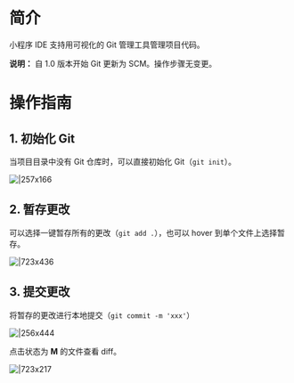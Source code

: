 # 简介

小程序 IDE 支持用可视化的 Git 管理工具管理项目代码。

**说明：** 自 1.0 版本开始 Git 更新为 SCM。操作步骤无变更。

# 操作指南

## 1. 初始化 Git

当项目目录中没有 Git 仓库时，可以直接初始化 Git（`git init`）。

![|257x166](https://mdn.alipayobjects.com/afts/img/A*n-hGQrXffisAAAAAAAAAAABkAa8wAA/1024w_1024h_1l.png?bz=openpt_doc&t=I62OJGPrrp3yj2YG-tUhWgAAAABkMK8AAAAA#align=left&display=inline&height=166&margin=%5Bobject%20Object%5D&originHeight=166&originWidth=257&status=done&style=none&width=257)

## 2. 暂存更改

可以选择一键暂存所有的更改（`git add .`），也可以 hover 到单个文件上选择暂存。

![|723x436](https://mdn.alipayobjects.com/afts/img/A*mGdLSrUSLcQAAAAAAAAAAABkAa8wAA/1024w_1024h_1l.png?bz=openpt_doc&t=TZaG-O6SrghSxMCindIZZAAAAABkMK8AAAAA#align=left&display=inline&height=448&margin=%5Bobject%20Object%5D&originHeight=448&originWidth=743&status=done&style=none&width=743)

## 3. 提交更改

将暂存的更改进行本地提交（`git commit -m 'xxx'`）

![|256x444](https://mdn.alipayobjects.com/afts/img/A*XSbOTobzE6oAAAAAAAAAAABkAa8wAA/1024w_1024h_1l.png?bz=openpt_doc&t=1UE9pjPjLVsZZRWyzE2s1QAAAABkMK8AAAAA#align=left&display=inline&height=444&margin=%5Bobject%20Object%5D&originHeight=444&originWidth=256&status=done&style=none&width=256)

点击状态为 **M** 的文件查看 diff。

![|723x217](https://mdn.alipayobjects.com/afts/img/A*VuOfTIdbZTYAAAAAAAAAAABkAa8wAA/1024w_1024h_1l.png?bz=openpt_doc&t=j8WXY5peVav6KjeolXgOogAAAABkMK8AAAAA#align=left&display=inline&height=308&margin=%5Bobject%20Object%5D&originHeight=308&originWidth=1024&status=done&style=none&width=1024)

<!-- ## 4. 推送到远端仓库

添加远程仓库（`git remote add origin xxxxxx`）并推送至远程仓（`git push origin`）。

![|434x861](https://mdn.alipayobjects.com/afts/img/A*o6m7RpN7rdgAAAAAAAAAAABkAa8wAA/1024w_1024h_1l.png?bz=openpt_doc&t=FZmkxAPN8RvBkmNLTdKySwAAAABkMK8AAAAA#align=left&display=inline&height=861&margin=%5Bobject%20Object%5D&originHeight=861&originWidth=434&status=done&style=none&width=434) -->
